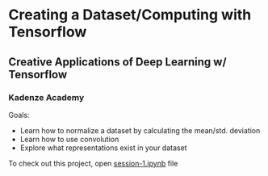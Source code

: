 # **Creating a Dataset/Computing with Tensorflow**

## Creative Applications of Deep Learning w/ Tensorflow

### Kadenze Academy

Goals:

* Learn how to normalize a dataset by calculating the mean/std. deviation
* Learn how to use convolution
* Explore what representations exist in your dataset

To check out this project, open [session-1.ipynb](session-1.ipynb) file